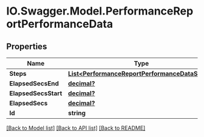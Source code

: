 # IO.Swagger.Model.PerformanceReportPerformanceData
## Properties

Name | Type | Description | Notes
------------ | ------------- | ------------- | -------------
**Steps** | [**List&lt;PerformanceReportPerformanceDataSteps&gt;**](PerformanceReportPerformanceDataSteps.md) |  | 
**ElapsedSecsEnd** | [**decimal?**](BigDecimal.md) |  | 
**ElapsedSecsStart** | [**decimal?**](BigDecimal.md) |  | 
**ElapsedSecs** | [**decimal?**](BigDecimal.md) |  | 
**Id** | **string** |  | 

[[Back to Model list]](../README.md#documentation-for-models) [[Back to API list]](../README.md#documentation-for-api-endpoints) [[Back to README]](../README.md)

